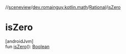 //[sceneview](../../../index.md)/[dev.romainguy.kotlin.math](../index.md)/[Rational](index.md)/[isZero](is-zero.md)

# isZero

[androidJvm]\
fun [isZero](is-zero.md)(): [Boolean](https://kotlinlang.org/api/latest/jvm/stdlib/kotlin/-boolean/index.html)
